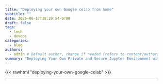 ```yaml
---
title: "Deploying your own Google colab from home"
subtitle: ""
date: 2025-06-17T18:29:54-0700
draft: false 
tags:
  - tech
  - devops
categories:
  - blog
authors:
  - admin # Default author, change if needed (refers to content/authors/admin/_index.md)
summary: "Deploying Your Own Private and Secure Jupyter Environment with Docker, Traefik, and Tailscale"
---
```


{{< rawhtml "deploying-your-own-google-colab" >}}

---

